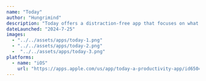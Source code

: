 ```yaml
---
name: "Today"
author: "Hungrimind"
description: "Today offers a distraction-free app that focuses on what you must do today. Ideally, you get into a habit of finishing every task that needs to be done today, but if you don't get to it, it will be moved to the next day for you."
dateLaunched: "2024-7-25"
images:
  - "../../assets/apps/today-1.png"
  - "../../assets/apps/today-2.png"
  -  "../../assets/apps/today-3.png"
platforms:
  - name: "iOS"
    url: "https://apps.apple.com/us/app/today-a-productivity-app/id6504625852"
---
```

